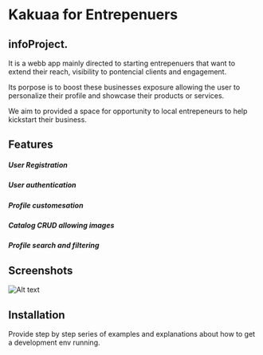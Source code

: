 # Kakuaa for Entrepenuers
## infoProject.

It is a webb app mainly directed to starting entrepenuers that want to extend their reach, visibility to pontencial clients and engagement.

Its porpose is to boost these businesses exposure allowing the user to personalize their profile and showcase their products or services.

We aim to provided a space for opportunity to local entrepeneurs to help kickstart their business. 

## Features
##### User Registration 
##### User authentication
##### Profile customesation
##### Catalog CRUD allowing images
##### Profile search and filtering 




## Screenshots
![Alt text](/../<master>/screenshots/homepage.jpg?raw=true "Home Page")

## Installation
Provide step by step series of examples and explanations about how to get a development env running.
